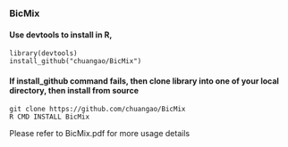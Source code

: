 ### BicMix

#### Use devtools to install in R,

`library(devtools)` <br/>
`install_github("chuangao/BicMix")` <br/>

#### If install_github command fails, then clone library into one of your local directory, then install from source

`git clone https://github.com/chuangao/BicMix` <br/>
`R CMD INSTALL BicMix` <br/>

Please refer to BicMix.pdf for more usage details
